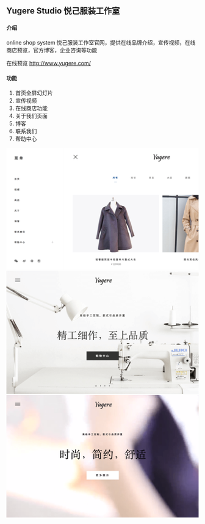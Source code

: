 ## Yugere Studio 悦己服装工作室

#### 介绍

online shop system
悦己服装工作室官网，提供在线品牌介绍，宣传视频，在线商店预览，官方博客，企业咨询等功能

在线预览 http://www.yugere.com/

#### 功能

1. 首页全屏幻灯片
2. 宣传视频
3. 在线商店功能
4. 关于我们页面
5. 博客
6. 联系我们
7. 帮助中心

![Image text](https://raw.githubusercontent.com/fantingsheng/Yugere/master/images/Preview/preview1.png)
![Image text](https://raw.githubusercontent.com/fantingsheng/Yugere/master/images/Preview/preview2.png)
![Image text](https://raw.githubusercontent.com/fantingsheng/Yugere/master/images/Preview/preview3.png)


